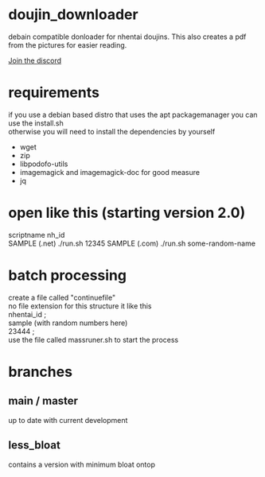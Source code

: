 # doujin_downloader
debain compatible donloader for nhentai doujins.
This also creates a pdf from the pictures for easier reading.

[Join the discord](https://discord.gg/rkCZneA)

# requirements
if you use a debian based distro that uses the apt packagemanager you can use the install.sh  
otherwise you will need to install the dependencies by yourself
- wget
- zip 
- libpodofo-utils
- imagemagick and imagemagick-doc for good measure
- jq

# open like this (starting version 2.0)
scriptname nh_id  
SAMPLE (.net) ./run.sh 12345
SAMPLE (.com) ./run.sh some-random-name

# batch processing
create a file called "continuefile"  
no file extension for this
structure it like this  
nhentai_id ;  
sample (with random numbers here)  
23444 ;  
use the file called massruner.sh to start the process  

# branches

## main / master
up to date with current development

## less_bloat
contains a version with minimum bloat ontop
